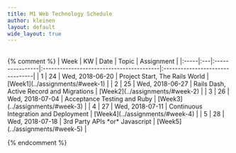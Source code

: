 ```yaml
---
title: M1 Web Technology Schedule
author: kleinen
layout: default
wide_layout: true
---
```


<br/>
{% comment %}
| Week | KW | Date            | Topic                                    | Assignment                      |
|:-----|:---|:----------------|:-----------------------------------------|:--------------------------------|
| 1    | 24 | Wed, 2018-06-20 | Project Start, The Rails World           | [Week1](../assignments/#week-1) |
| 2    | 25 | Wed, 2018-06-27 | Rails Dash, Active Record and Migrations | [Week2](../assignments/#week-2) |
| 3    | 26 | Wed, 2018-07-04 | Acceptance Testing and Ruby              | [Week3](../assignments/#week-3) |
| 4    | 27 | Wed, 2018-07-11 | Continuous Integration and Deployment    | [Week4](../assignments/#week-4) |
| 5    | 28 | Wed, 2018-07-18 | 3rd Party APIs *or* Javascript           | [Week5](../assignments/#week-5) |

{% endcomment %}
